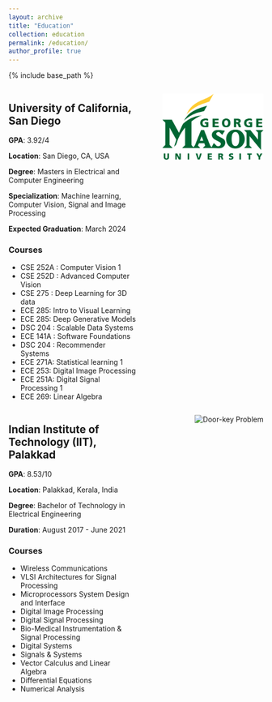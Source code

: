 ```yaml
---
layout: archive
title: "Education"
collection: education
permalink: /education/
author_profile: true
---
```


{% include base_path %}

<div style="display: flex;">
  <div style="flex: 1;">
    <h2>University of California, San Diego</h2>
    <p><b>GPA</b>: 3.92/4</p>
    <p><b>Location</b>: San Diego, CA, USA</p>
    <p><b>Degree</b>: Masters in Electrical and Computer Engineering</p>
    <p><b>Specialization</b>: Machine learning, Computer Vision, Signal and Image Processing</p>
    <p><b>Expected Graduation</b>: March 2024</p>
    <h3>Courses</h3>
    <ul>
        <li>CSE 252A : Computer Vision 1</li>
        <li>CSE 252D : Advanced Computer Vision</li>
        <li>CSE 275 : Deep Learning for 3D data</li>
        <li>ECE 285: Intro to Visual Learning</li>
        <li>ECE 285: Deep Generative Models</li>
        <li>DSC 204 : Scalable Data Systems</li>
        <li>ECE 141A : Software Foundations</li>
        <li>DSC 204 : Recommender Systems</li>
        <li>ECE 271A: Statistical learning 1 </li>
        <li>ECE 253: Digital Image Processing</li>
        <li>ECE 251A: Digital Signal Processing 1</li>
        <li>ECE 269: Linear Algebra</li>
    </ul>
  </div>
  <div style="flex: 1;">
    <p align="right">
      <img src="../images/gmu.png" alt="Door-key Problem" width="200" />
    </p>
  </div>
</div>


<div style="display: flex;">
  <div style="flex: 1;">
    <h2>Indian Institute of Technology (IIT), Palakkad</h2>
    <p><b>GPA</b>: 8.53/10</p>
    <p><b>Location</b>: Palakkad, Kerala, India</p>
    <p><b>Degree</b>: Bachelor of Technology in Electrical Engineering</p>
    <p><b>Duration</b>: August 2017 - June 2021</p>
    <h3>Courses</h3>
    <ul>
        <li>Wireless Communications</li>
        <li>VLSI Architectures for Signal Processing</li>
        <li>Microprocessors System Design and Interface</li>
        <li>Digital Image Processing</li>
        <li>Digital Signal Processing</li>
        <li>Bio-Medical Instrumentation & Signal Processing</li>
        <li>Digital Systems</li>
        <li>Signals & Systems</li>
        <li>Vector Calculus and Linear Algebra</li>
        <li>Differential Equations</li>
        <li>Numerical Analysis</li>
    </ul>
  </div>
  <div style="flex: 1;">
    <p align="right">
      <img src="../images/amity.png" alt="Door-key Problem" width="200" />
    </p>
  </div>
</div>
